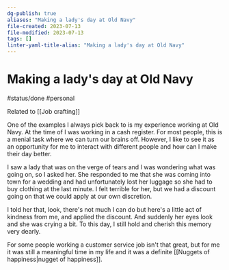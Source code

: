 ```yaml
---
dg-publish: true
aliases: "Making a lady's day at Old Navy"
file-created: 2023-07-13
file-modified: 2023-07-13
tags: []
linter-yaml-title-alias: "Making a lady's day at Old Navy"
---
```


# Making a lady's day at Old Navy

#status/done #personal

Related to [[Job crafting]]

One of the examples I always pick back to is my experience working at Old Navy. At the time of I was working in a cash register. For most people, this is a menial task where we can turn our brains off. However, I like to see it as an opportunity for me to interact with different people and how can I make their day better.

I saw a lady that was on the verge of tears and I was wondering what was going on, so I asked her. She responded to me that she was coming into town for a wedding and had unfortunately lost her luggage so she had to buy clothing at the last minute. I felt terrible for her, but we had a discount going on that we could apply at our own discretion.

I told her that, look, there's not much I can do but here's a little act of kindness from me, and applied the discount. And suddenly her eyes look and she was crying a bit. To this day, I still hold and cherish this memory very dearly.

For some people working a customer service job isn't that great, but for me it was still a meaningful time in my life and it was a definite [[Nuggets of happiness|nugget of happiness]].
